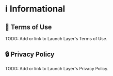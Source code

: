 # ℹ️ Informational

## 📜 Terms of Use

TODO: Add or link to Launch Layer's Terms of Use.

## 🔒 Privacy Policy

TODO: Add or link to Launch Layer's Privacy Policy. 